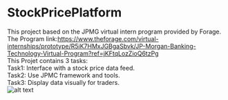 # StockPricePlatform
This project based on the JPMG virtual intern program provided by Forage.<br/>
The Program link:https://www.theforage.com/virtual-internships/prototype/R5iK7HMxJGBgaSbvk/JP-Morgan-Banking-Technology-Virtual-Program?ref=jKFtqLozZioQ6tzPg <br/>
This Projet contains 3 tasks:<br/>
Task1: Interface with a stock price data feed. <br/>
Task2: Use JPMC framework and tools.<br/>
Task3: Display data visually for traders.<br/>
![alt text](https://user-images.githubusercontent.com/107063850/193079260-30abb24d-df03-4403-bc0b-a37df6c43ec5.png)
